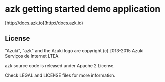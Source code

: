 # azk getting started demo application

[http://docs.azk.io](http://docs.azk.io)

## License

"Azuki", "azk" and the Azuki logo are copyright (c) 2013-2015 Azuki Serviços de Internet LTDA.

azk source code is released under Apache 2 License.

Check LEGAL and LICENSE files for more information.
